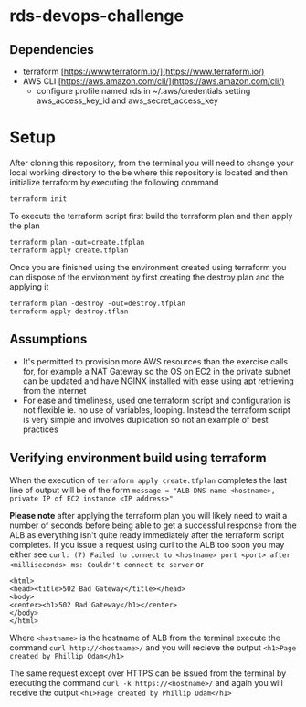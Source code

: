 # rds-devops-challenge

## Dependencies
 - terraform [https://www.terraform.io/](https://www.terraform.io/)
 - AWS CLI [https://aws.amazon.com/cli/](https://aws.amazon.com/cli/)
   - configure profile named rds in ~/.aws/credentials setting aws_access_key_id and aws_secret_access_key

# Setup

After cloning this repository, from the terminal you will need to change your local working directory to the be where this repository is located and then initialize terraform by executing the following command

```
terraform init
```

To execute the terraform script first build the terraform plan and then apply the plan

```
terraform plan -out=create.tfplan
terraform apply create.tfplan
```

Once you are finished using the environment created using terraform you can dispose of the environment by first creating the destroy plan and the applying it

```
terraform plan -destroy -out=destroy.tfplan
terraform apply destroy.tflan
```

## Assumptions
 - It's permitted to provision more AWS resources than the exercise calls for, for example a NAT Gateway so the OS on EC2 in the private subnet can be updated and have NGINX installed with ease using apt retrieving from the internet
 - For ease and timeliness, used one terraform script and configuration is not flexible ie. no use of variables, looping. Instead the terraform script is very simple and involves duplication so not an example of best practices

## Verifying environment build using terraform

When the execution of ```terraform apply create.tfplan``` completes the last line of output will be of the form ```message = "ALB DNS name <hostname>, private IP of EC2 instance <IP address>"```

**Please note** after applying the terraform plan you will likely need to wait a number of seconds before being able to get a successful response from the ALB as everything isn't quite ready immediately after the terraform script completes.
If you issue a request using curl to the ALB too soon you may either see ```curl: (7) Failed to connect to <hostname> port <port> after <milliseconds> ms: Couldn't connect to server``` or

```
<html>
<head><title>502 Bad Gateway</title></head>
<body>
<center><h1>502 Bad Gateway</h1></center>
</body>
</html>
```

Where ```<hostname>``` is the hostname of ALB from the terminal execute the command ```curl http://<hostname>/``` and you will recieve the output ```<h1>Page created by Phillip Odam</h1>```

The same request except over HTTPS can be issued from the terminal by executing the command ```curl -k https://<hostname>/``` and again you will receive the output ```<h1>Page created by Phillip Odam</h1>```

